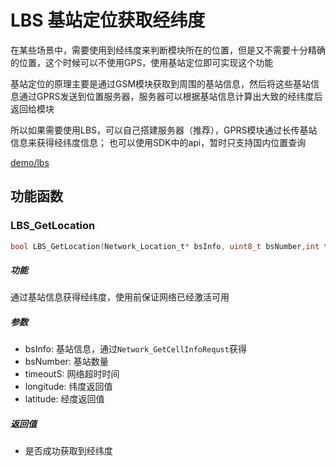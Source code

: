 LBS 基站定位获取经纬度
====


在某些场景中，需要使用到经纬度来判断模块所在的位置，但是又不需要十分精确的位置，这个时候可以不使用GPS，使用基站定位即可实现这个功能


基站定位的原理主要是通过GSM模块获取到周围的基站信息，然后将这些基站信息通过GPRS发送到位置服务器，服务器可以根据基站信息计算出大致的经纬度后返回给模块

所以如果需要使用LBS，可以自己搭建服务器（推荐），GPRS模块通过长传基站信息来获得经纬度信息；
也可以使用SDK中的api，暂时只支持国内位置查询

[demo/lbs](https://github.com/Ai-Thinker-Open/GPRS_C_SDK/blob/master/demo/lbs/src/demo_lbs.c)


## 功能函数

### LBS_GetLocation

```c
bool LBS_GetLocation(Network_Location_t* bsInfo, uint8_t bsNumber,int timeoutS, float* longitude, float* latitude);
```

##### 功能

通过基站信息获得经纬度，使用前保证网络已经激活可用


##### 参数

* bsInfo: 基站信息，通过`Network_GetCellInfoRequst`获得
* bsNumber: 基站数量
* timeoutS: 网络超时时间
* longitude: 纬度返回值
* latitude: 经度返回值

##### 返回值

* 是否成功获取到经纬度





